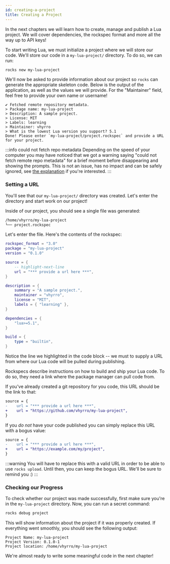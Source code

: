 ```yaml
---
id: creating-a-project
title: Creating a Project
---
```


In the next chapters we will learn how to create, manage and publish a Lua project.
We will cover dependencies, the rockspec format and more all the way up to API keys!

To start writing Lua, we must initialize a project where we will store our code.
We'll store our code in a `my-lua-project/` directory.
To do so, we can run:

```bash
rocks new my-lua-project
```

We'll now be asked to provide information about our project so `rocks` can generate
the appropriate skeleton code. Below is the output of the application, as well as
the values we will provide. For the "Maintainer" field, feel free to provide your
own name or username!

```
✔ Fetched remote repository metadata.
> Package name: my-lua-project
> Description: A sample project.
> License: MIT
> Labels: learning
> Maintainer: vhyrro
> What is the lowest Lua version you support? 5.1
Done! Please enter `my-lua-project/project.rockspec` and provide a URL for your project.
```

:::info could not fetch repo metadata
Depending on the speed of your computer you may have noticed that we got a
warning saying "could not fetch remote repo metadata" for a brief moment before
disappearing and showing the prompts. This is not an issue, has no impact and can be safely
ignored, see [the explanation](todo-path-to-explanation) if you're interested.
:::

### Setting a URL

You'll see that our `my-lua-project/` directory was created. Let's enter the directory
and start work on our project!

Inside of our project, you should see a single file was generated:

```bash title="tree $(pwd)"
/home/vhyrro/my-lua-project
└── project.rockspec
```

Let's enter the file. Here's the contents of the rockspec:

```lua title="project.rockspec"
rockspec_format = "3.0"
package = "my-lua-project"
version = "0.1.0"

source = {
    -- highlight-next-line
    url = "*** provide a url here ***",
}

description = {
    summary = "A sample project.",
    maintainer = "vhyrro",
    license = "MIT",
    labels = { "learning" },
}

dependencies = {
    "lua>=5.1",
}

build = {
    type = "builtin",
}
```

Notice the line we highlighted in the code block -- we must to supply a URL from where
our Lua code will be pulled during publishing.

Rockspecs describe instructions on how to build and ship your Lua code.
To do so, they need a link where the package manager can pull code from.

If you've already created a git repository for you code, this URL should be the link to that:

```diff title="project.rockspec"
source = {
-    url = "*** provide a url here ***",
+    url = "https://github.com/vhyrro/my-lua-project",
}
```

If you *do not* have your code published you can simply replace this URL with a bogus value:

```diff title="project.rockspec"
source = {
-    url = "*** provide a url here ***",
+    url = "https://example.com/my/project",
}
```

:::warning
You will have to replace this with a valid URL in order to be able to use `rocks upload`.
Until then, you can keep the bogus URL. We'll be sure to remind you :)
:::

### Checking our Progress

To check whether our project was made successfully, first make sure you're in the `my-lua-project` directory.
Now, you can run a secret command:

```bash
rocks debug project
```

This will show information about the project if it was properly created. If everything
went smoothly, you should see the following output:

```
Project Name: my-lua-project
Project Version: 0.1.0-1
Project location: /home/vhyrro/my-lua-project
```

We're almost ready to write some meaningful code in the next chapter!
